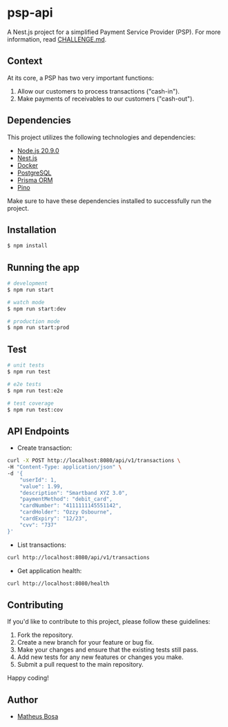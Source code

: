 # psp-api

A Nest.js project for a simplified Payment Service Provider (PSP). For more information, read [CHALLENGE.md](./CHALLENGE.md).

## Context

At its core, a PSP has two very important functions:

1. Allow our customers to process transactions ("cash-in").
2. Make payments of receivables to our customers ("cash-out").

## Dependencies

This project utilizes the following technologies and dependencies:

- [Node.js 20.9.0](https://nodejs.org/)
- [Nest.js](https://nestjs.com/)
- [Docker](https://www.docker.com/)
- [PostgreSQL](https://postgresql.org/)
- [Prisma ORM](https://www.prisma.io/)
- [Pino](https://getpino.io/)

Make sure to have these dependencies installed to successfully run the project.

## Installation

```bash
$ npm install
```

## Running the app

```bash
# development
$ npm run start

# watch mode
$ npm run start:dev

# production mode
$ npm run start:prod
```

## Test

```bash
# unit tests
$ npm run test

# e2e tests
$ npm run test:e2e

# test coverage
$ npm run test:cov
```

## API Endpoints

- Create transaction:

```bash
curl -X POST http://localhost:8080/api/v1/transactions \
-H "Content-Type: application/json" \
-d '{
    "userId": 1,
    "value": 1.99,
    "description": "Smartband XYZ 3.0",
    "paymentMethod": "debit_card",
    "cardNumber": "4111111145551142",
    "cardHolder": "Ozzy Osbourne",
    "cardExpiry": "12/23",
    "cvv": "737"
}'
```

- List transactions:

```bash
curl http://localhost:8080/api/v1/transactions
```

- Get application health:

```bash
curl http://localhost:8080/health
```

## Contributing

If you'd like to contribute to this project, please follow these guidelines:

1. Fork the repository.
2. Create a new branch for your feature or bug fix.
3. Make your changes and ensure that the existing tests still pass.
4. Add new tests for any new features or changes you make.
5. Submit a pull request to the main repository.

Happy coding!

## Author

- [Matheus Bosa](https://www.linkedin.com/in/matheusfbosa/)
